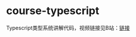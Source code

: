 # course-typescript

Typescript类型系统讲解代码，视频链接见B站：[链接](https://www.bilibili.com/video/BV1bT4y1D7cN?spm_id_from=333.999.0.0)
